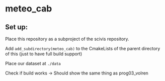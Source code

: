 # meteo_cab


## Set up:
Place this repository as a subproject of the scivis repository.

Add ```add_subdirectory(meteo_cab)``` to the CmakeLists of the parent directory of this 
(just to have full build support)

Place our dataset at ```./data```

Check if build works -> Should show the same thing as prog03_volren